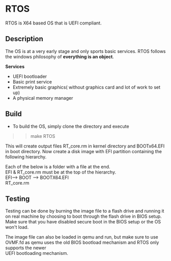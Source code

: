 # RTOS
RTOS is X64 based OS that is UEFI compliant.

## Description
The OS is at a very early stage and only sports basic services. RTOS follows the windows philosophy of **everything is an object**.

**Services**
* UEFI bootloader
* Basic print service 
* Extremely basic graphics( without graphics card and lot of work to set up)
* A physical memory manager

## Build

* To build the OS, simply clone the directory and execute 
>>make RTOS

This will create output files RT_core.rm in kernel directory and BOOTx64.EFI in boot directory.
Now create a disk image with EFI partition containing the following hierarchy.

Each of the below is a folder with a file at the end.  
EFI & RT_core.rm must be at the top of the hierarchy.  
EFI--> BOOT --> BOOTX64.EFI  
RT_core.rm  

## Testing 
Testing can be done by burning the image file to a flash drive and running it on real machine by choosing to boot through the flash drive in BIOS setup.
Make sure that you have disabled secure boot in the BIOS setup or the OS won't load.

The image file can also be loaded in qemu and run, but make sure to use OVMF.fd as qemu uses the old BIOS bootload mechanism and RTOS only supports the newer   
UEFI bootloading mechanism.


